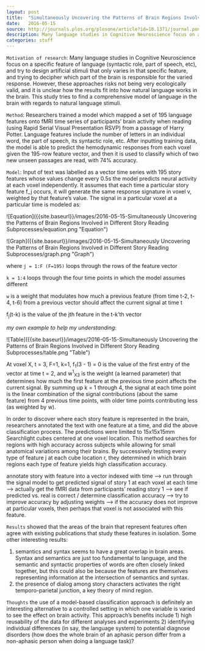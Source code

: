 ```yaml
---
layout: post
title:  "Simultaneously Uncovering the Patterns of Brain Regions Involved in Different Story Reading Subprocesses"
date:   2016-05-15
source: http://journals.plos.org/plosone/article?id=10.1371/journal.pone.0112575
description: Many language studies in Cognitive Neuroscience focus on a specific feature of language (syntactic role, part of speech, etc), and try to design artificial stimuli that only varies in that specific feature, and trying to decipher which part of the brain is responsible for the varied response. However, these approaches risks not being very ecologically valid, and it is unclear how the results fit into how natural language works in the brain. This study tries to find a comprehensive model of language in the brain with regards to natural language stimuli.
categories: stuff
---
```


`Motivation of research`: Many language studies in Cognitive Neuroscience focus on a specific feature of language (syntactic role, part of speech, etc), and try to design artificial stimuli that only varies in that specific feature, and trying to decipher which part of the brain is responsible for the varied response. However, these approaches risks not being very ecologically valid, and it is unclear how the results fit into how natural language works in the brain. This study tries to find a comprehensive model of language in the brain with regards to natural language stimuli.

`Method`: Researchers trained a model which mapped a set of 195 language features onto fMRI time series of participants’ brain activity when reading (using Rapid Serial Visual Presentation RSVP) from a passage of Harry Potter. Language features include the number of letters in an individual word, the part of speech, its syntactic role, etc. After inputting training data, the model is able to predict the hemodynamic responses from each voxel given the 195-row feature vector, and then it is used to classify which of two new unseen passages are read, with 74% accuracy.

`Model`: Input of text was labelled as a vector time series with 195 story features whose values change every 0.5s
the model predicts neural activity at each voxel independently. It assumes that each time a particular story feature f_j occurs, it will generate the same response signature in voxel v, weighted by that feature’s value.
The signal in a particular voxel at a particular time is modeled as:

![Equation]({{site.baseurl}}/images/2016-05-15-Simultaneously Uncovering the Patterns of Brain Regions Involved in Different Story Reading Subprocesses/equation.png "Equation")

![Graph]({{site.baseurl}}/images/2016-05-15-Simultaneously Uncovering the Patterns of Brain Regions Involved in Different Story Reading Subprocesses/graph.png "Graph")

where `j = 1:F (F=195)` loops through the rows of the feature vector

`k = 1:4` loops through the four time points in which the model assumes different

`w` is a weight that modulates how much a previous feature (from time t-2, t-4, t-6) from a previous vector should affect the current signal at time t

f<sub>j</sub>(t-k) is the value of the jth feature in the t-k’th vector

*my own example to help my understanding*:

![Table]({{site.baseurl}}/images/2016-05-15-Simultaneously Uncovering the Patterns of Brain Regions Involved in Different Story Reading Subprocesses/table.png "Table")

At voxel X, t = 3,
F=1, k=1,
f<sub>1</sub>(3 - 1) = 0 is the value of the first entry of the vector at time t = 2, and w<sup>1</sup><sub>X3</sub> is the weight (a learned parameter) that determines how much the first feature at the previous time point affects the current signal. By summing up k = 1 through 4, the signal at each time point is the linear combination of the signal contributions (about the same feature) from 4 previous time points, with older time points contributing less (as weighted by w).

In order to discover where each story feature is represented in the brain, researchers annotated the text with one feature at a time, and did the above classification process. The predictions were limited to 15x15x15mm Searchlight cubes centered at one voxel location. This method searches for regions with high accuracy across subjects while allowing for small anatomical variations among their brains. By successively testing every type of feature j at each cube location r, they determined in which brain regions each type of feature yields high classification accuracy.

annotate story with feature into a vector indexed with time —> run through the signal model to get predicted signal of story 1 at each voxel at each time —> actually get the fMRI data from participants’ reading story 1 —> see if predicted vs. real is correct / determine classification accuracy —> try to improve accuracy by adjusting weights —> if the accuracy does not improve at particular voxels, then perhaps that voxel is not associated with this feature.

`Results` showed that the areas of the brain that represent features often agree with existing publications that study these features in isolation. Some other interesting results:
1) semantics and syntax seems to have a great overlap in brain areas. Syntax and semantics are just too fundamental to language, and the semantic and syntactic properties of words are often closely linked together, but this could also be because the features are themselves representing information at the intersection of semantics and syntax.
2) the presence of dialog among story characters activates the right temporo-parietal junction, a key theory of mind region.

`Thoughts`
the use of a model-based classification approach is definitely an interesting alternative to a controlled setting in which one variable is varied to see the effect on brain activity. This approach’s benefits include 1) high reusability of the data for different analyses and experiments 2) identifying individual differences (in say, the language system) to potential diagnose disorders (how does the whole brain of an aphasic person differ from a non-aphasic person when doing a language task)?
